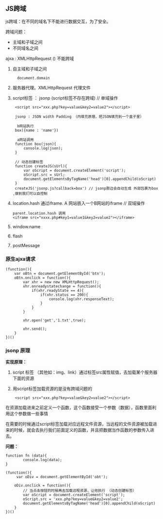 ## JS跨域
js跨域：在不同的域名下不能进行数据交互，为了安全。

跨域问题：

- 主域和子域之间
- 不同域名之间


ajxa : XMLHttpRequest () 不能跨域

1. 自主域和子域之间

         document.domain
         
2. 服务器代理。XMLHttpRequest 代理文件
3. script标签 ： jsonp  (script标签不存在跨域)  // 单域操作
    
        <script src="xxx.php?key=value&key2=value2"></script>
        
        jsonp : JSON width Padding （内填充原理，把JSON填充到一个盒子里）
        
         b网站执行
        box({name : 'name'})
        
         a网站调用
        function box(json){  
            console.log(json);
        }

        // 动态创建标签
        function createJS(sUrl){
        	var oScript = document.createElement('script');
        	oScript.src = sUrl;
        	document.getElementsByTagName('head')[0].appendChild(oScript)
        }
        createJS('jsonp.js?callback=box') // jsonp那边会自动生成 外部包裹为box ,做到我们可以自控制
        
4.  location.hash 通过iframe. A 网站嵌入一个B网站的iframe  // 双域操作
        
        parent.location.hash 调用
        <iframe src="xxxx.php#key1=value1&key2=value2"></iframe>

5. window.name 

6. flash 
7. postMessage

### 原生ajxa请求

    (function(){
    	var oBtn = document.getElementById('btn');
    	oBtn.onclick = function(){
    		var xhr = new new XMLHttpRequest();
    		xhr.onreadystatechange = function(){
    			if(xhr.readyState == 4){
    				if(xhr.status == 200){
    					console.log(xhr.responseText);
    				}
    			}
    		}
    
    		xhr.open('get','1.txt',true);
    
    		xhr.send();
    	}
    })()


### jsonp 原理

**实现原理：**

1. script 标签 （其他如：img、link）通过标签src属性赋值，去加载某个服务器下面的资源
2. 用script标签加载资源的是没有跨域问题的

        <script src="xxx.php?key=value&key2=value2"></script>
        
在资源加载进来之前定义一个函数，这个函数接受一个参数（数据），函数里面利用这个参数做一些事情

在需要的时候通过script标签加载对应远程文件资源，当远程的文件资源被加载进来的时候，就会去执行我们前面定义的函数，并且把数据当作函数的参数传入进去。

**问题：**

    function fn (data){
    		console.log(data);
    }
    
    (function(){
    	 var oDiv = document.getElementById('obt');
    
    	oDiv.onclick = function(){
    		// 当点击按钮的时候再去加载远程资源，让他执行 （动态创建标签）
    		var oScript = document.createElement('script');
    		oScript.src = 'xxx.php?key=value&key2=value2';
    		document.getElementsByTagName('head')[0].appendChild(oScript)
    	}     
    })()
